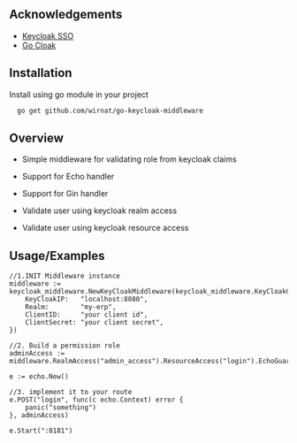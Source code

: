 
## Acknowledgements

 - [Keycloak SSO](https://www.keycloak.org/)
 - [Go Cloak](https://github.com/Nerzal/gocloak)




## Installation

Install using go module in your project

```bash
  go get github.com/wirnat/go-keycloak-middleware
```

## Overview

- Simple middleware for validating role from keycloak claims

- Support for Echo handler

- Support for Gin handler

- Validate user using keycloak realm access

- Validate user using keycloak resource access
## Usage/Examples
    //1.INIT Middleware instance
	middleware := keycloak_middleware.NewKeyCloakMiddleware(keycloak_middleware.KeyCloakConfig{
		KeyCloakIP:   "localhost:8080",
		Realm:        "my-erp",
		ClientID:     "your client id",
		ClientSecret: "your client secret",
	})

	//2. Build a permission role
	adminAccess := middleware.RealmAccess("admin_access").ResourceAccess("login").EchoGuard()

	e := echo.New()

	//3. implement it to your route
	e.POST("login", func(c echo.Context) error {
		panic("something")
	}, adminAccess)

	e.Start(":8181")
